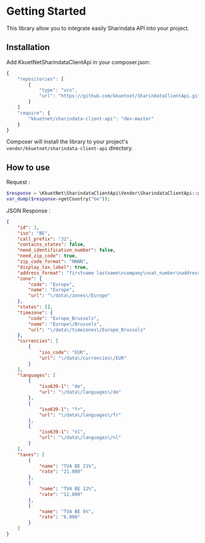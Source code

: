 Getting Started
==================================

This library allow you to integrate easily Sharindata API into your project.

## Installation

Add KkuetNetSharindataClientApi in your composer.json:

```js
{
    "repositories": [
        {
            "type": "vcs",
            "url": "https://github.com/kkuetnet/SharindataClientApi.git"
        }
    ]
    "require": {
        "kkuetnet/sharindata-client-api": "dev-master"
    }
}
```
Composer will install the library to your project's `vendor/kkuetnet/sharindata-client-api` directory.

## How to use

Request :
```php
$response = \KkuetNet\SharindataClientApi\Vendor\SharindataClientApi::getInstance("your_login", "your_password");
var_dump($response->getCountry("be"));
```
JSON Response : 
```json
{
    "id": 3, 
    "iso": "BE", 
    "call_prefix": "32", 
    "contains_states": false, 
    "need_identification_number": false, 
    "need_zip_code": true, 
    "zip_code_format": "NNNN", 
    "display_tax_label": true, 
    "address_format": "firstname lastname\ncompany\nvat_number\naddress1\naddress2\npostcode city\nCountry:name\nphone", 
    "zone": {
        "code": "Europe", 
        "name": "Europe", 
        "url": "\/data\/zones\/Europe"
    }, 
    "states": [], 
    "timezone": {
        "code": "Europe_Brussels", 
        "name": "Europe\/Brussels", 
        "url": "\/data\/timezones\/Europe_Brussels"
    }, 
    "currencies": [
        {
            "iso_code": "EUR", 
            "url": "\/data\/currencies\/EUR"
        }
    ], 
    "languages": [
        {
            "iso639-1": "de", 
            "url": "\/data\/languages\/de"
        }, 
        {
            "iso639-1": "fr", 
            "url": "\/data\/languages\/fr"
        }, 
        {
            "iso639-1": "nl", 
            "url": "\/data\/languages\/nl"
        }
    ], 
    "taxes": [
        {
            "name": "TVA BE 21%", 
            "rate": "21.000"
        }, 
        {
            "name": "TVA BE 12%", 
            "rate": "12.000"
        }, 
        {
            "name": "TVA BE 6%", 
            "rate": "6.000"
        }
    ]
}
```
